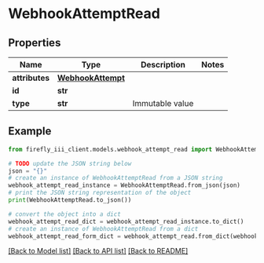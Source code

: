 # WebhookAttemptRead


## Properties

Name | Type | Description | Notes
------------ | ------------- | ------------- | -------------
**attributes** | [**WebhookAttempt**](WebhookAttempt.md) |  | 
**id** | **str** |  | 
**type** | **str** | Immutable value | 

## Example

```python
from firefly_iii_client.models.webhook_attempt_read import WebhookAttemptRead

# TODO update the JSON string below
json = "{}"
# create an instance of WebhookAttemptRead from a JSON string
webhook_attempt_read_instance = WebhookAttemptRead.from_json(json)
# print the JSON string representation of the object
print(WebhookAttemptRead.to_json())

# convert the object into a dict
webhook_attempt_read_dict = webhook_attempt_read_instance.to_dict()
# create an instance of WebhookAttemptRead from a dict
webhook_attempt_read_form_dict = webhook_attempt_read.from_dict(webhook_attempt_read_dict)
```
[[Back to Model list]](../README.md#documentation-for-models) [[Back to API list]](../README.md#documentation-for-api-endpoints) [[Back to README]](../README.md)


